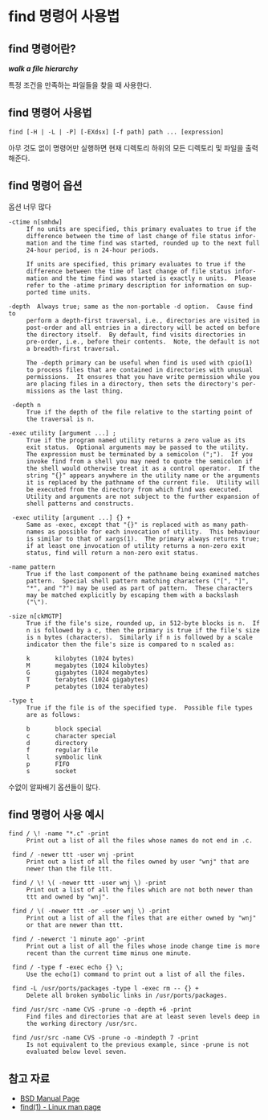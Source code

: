 # find 명령어 사용법

## find 명령어란?

_**walk a file hierarchy**_

특정 조건을 만족하는 파일들을 찾을 때 사용한다.

## find 명령어 사용법
    find [-H | -L | -P] [-EXdsx] [-f path] path ... [expression]

아무 것도 없이 명령어만 실행하면 현재 디렉토리 하위의 모든 디렉토리 및 파일을 출력해준다.

## find 명령어 옵션

옵션 너무 많다

    -ctime n[smhdw]
	     If	no units are specified,	this primary evaluates to true if the
	     difference	between	the time of last change	of file	status infor-
	     mation and	the time find was started, rounded up to the next full
	     24-hour period, is	n 24-hour periods.

	     If	units are specified, this primary evaluates to true if the
	     difference	between	the time of last change	of file	status infor-
	     mation and	the time find was started is exactly n units.  Please
	     refer to the -atime primary description for information on	sup-
	     ported time units.

    -depth  Always true; same as the non-portable -d option.  Cause find to
	     perform a depth-first traversal, i.e., directories	are visited in
	     post-order	and all	entries	in a directory will be acted on	before
	     the directory itself.  By default,	find visits directories	in
	     pre-order,	i.e., before their contents.  Note, the	default	is not
	     a breadth-first traversal.

	     The -depth	primary	can be useful when find	is used	with cpio(1)
	     to	process	files that are contained in directories	with unusual
	     permissions.  It ensures that you have write permission while you
	     are placing files in a directory, then sets the directory's per-
	     missions as the last thing.

     -depth n
	     True if the depth of the file relative to the starting point of
	     the traversal is n.

    -exec utility [argument ...] ;
	     True if the program named utility returns a zero value as its
	     exit status.  Optional arguments may be passed to the utility.
	     The expression must be terminated by a semicolon (";").  If you
	     invoke find from a	shell you may need to quote the	semicolon if
	     the shell would otherwise treat it	as a control operator.	If the
	     string "{}" appears anywhere in the utility name or the arguments
	     it	is replaced by the pathname of the current file.  Utility will
	     be	executed from the directory from which find was	executed.
	     Utility and arguments are not subject to the further expansion of
	     shell patterns and	constructs.

     -exec utility [argument ...] {} +
	     Same as -exec, except that	"{}" is	replaced with as many path-
	     names as possible for each	invocation of utility.	This behaviour
	     is	similar	to that	of xargs(1).  The primary always returns true;
	     if	at least one invocation	of utility returns a non-zero exit
	     status, find will return a	non-zero exit status.

    -name pattern
	     True if the last component	of the pathname	being examined matches
	     pattern.  Special shell pattern matching characters ("[", "]",
	     "*", and "?") may be used as part of pattern.  These characters
	     may be matched explicitly by escaping them	with a backslash
	     ("\").

    -size n[ckMGTP]
	     True if the file's	size, rounded up, in 512-byte blocks is	n.  If
	     n is followed by a	c, then	the primary is true if the file's size
	     is	n bytes	(characters).  Similarly if n is followed by a scale
	     indicator then the	file's size is compared	to n scaled as:

	     k	     kilobytes (1024 bytes)
	     M	     megabytes (1024 kilobytes)
	     G	     gigabytes (1024 megabytes)
	     T	     terabytes (1024 gigabytes)
	     P	     petabytes (1024 terabytes)

    -type t
	     True if the file is of the	specified type.	 Possible file types
	     are as follows:

	     b	     block special
	     c	     character special
	     d	     directory
	     f	     regular file
	     l	     symbolic link
	     p	     FIFO
	     s	     socket

수없이 알짜배기 옵션들이 많다.


## find 명령어 사용 예시

    find / \! -name "*.c" -print
	     Print out a list of all the files whose names do not end in .c.

     find / -newer ttt -user wnj -print
	     Print out a list of all the files owned by	user "wnj" that	are
	     newer than	the file ttt.

     find / \! \( -newer ttt -user wnj \) -print
	     Print out a list of all the files which are not both newer	than
	     ttt and owned by "wnj".

     find / \( -newer ttt -or -user wnj	\) -print
	     Print out a list of all the files that are	either owned by	"wnj"
	     or	that are newer than ttt.

     find / -newerct '1	minute ago' -print
	     Print out a list of all the files whose inode change time is more
	     recent than the current time minus	one minute.

     find / -type f -exec echo {} \;
	     Use the echo(1) command to	print out a list of all	the files.

     find -L /usr/ports/packages -type l -exec rm -- {}	+
	     Delete all	broken symbolic	links in /usr/ports/packages.

     find /usr/src -name CVS -prune -o -depth +6 -print
	     Find files	and directories	that are at least seven	levels deep in
	     the working directory /usr/src.

     find /usr/src -name CVS -prune -o -mindepth 7 -print
	     Is	not equivalent to the previous example,	since -prune is	not
	     evaluated below level seven.

## 참고 자료
- [BSD Manual Page](https://www.freebsd.org/cgi/man.cgi?find(1))
- [find(1) - Linux man page](https://linux.die.net/man/1/find)